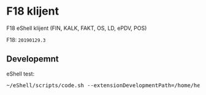 # F18 klijent

F18 eShell klijent (FIN, KALK, FAKT, OS, LD, ePDV, POS)

F18: `20190129.3`


## Developemnt

eShell test:

<pre>
~/eShell/scripts/code.sh --extensionDevelopmentPath=/home/hernad/vscode-f18
</pre>